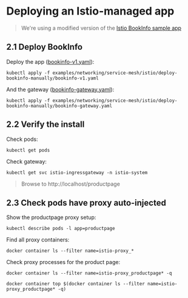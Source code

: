 # Deploying an Istio-managed app

> We're using a modified version of the [Istio BookInfo sample app](https://github.com/istio/istio/tree/master/samples/bookinfo)

## 2.1 Deploy BookInfo

Deploy the app ([bookinfo-v1.yaml](./bookinfo-v1.yaml)):

```
kubectl apply -f examples/networking/service-mesh/istio/deploy-bookinfo-manually/bookinfo-v1.yaml
```

And the gateway ([bookinfo-gateway.yaml](./bookinfo-gateway.yaml)):

```
kubectl apply -f examples/networking/service-mesh/istio/deploy-bookinfo-manually/bookinfo-gateway.yaml
```

## 2.2 Verify the install

Check pods:

```
kubectl get pods
```

Check gateway:

```
kubectl get svc istio-ingressgateway -n istio-system
```

> Browse to http://localhost/productpage

## 2.3 Check pods have proxy auto-injected

Show the productpage proxy setup:

```
kubectl describe pods -l app=productpage
```

Find all proxy containers:

```
docker container ls --filter name=istio-proxy_*
```

Check proxy processes for the product page:

```
docker container ls --filter name=istio-proxy_productpage* -q

docker container top $(docker container ls --filter name=istio-proxy_productpage* -q)
```
